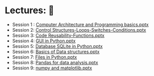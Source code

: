     
# Lectures: :book:
- Session 1 : [Computer Architecture and Programming basics.pptx](https://github.com/mmkdd27/CT4029-Principles-of-Programming-Code/blob/5dcbf70979cc6d17f175ec8b60fc3d6048847b91/Lectures/Computer%20Architecture%20and%20Programming%20basics.pptx)
- Session 2: [Control Structures-Loops-Switches-Conditions.pptx](https://github.com/mmkdd27/CT4029-Principles-of-Programming-Code/blob/5dcbf70979cc6d17f175ec8b60fc3d6048847b91/Lectures/Day%201%20-%20Session%202%20-%20Control%20Structures-Loops-Switches-Conditions.pptx)
- Session 3: [Code Reusability-Functions.pptx](https://github.com/mmkdd27/CT4029-Principles-of-Programming-Code/blob/5dcbf70979cc6d17f175ec8b60fc3d6048847b91/Lectures/Day%202%20-%20Session%203%20-%20Code%20Reusability-Functions.pptx)
- Session 4: [GUI in Python.pptx](https://github.com/mmkdd27/CT4029-Principles-of-Programming-Code/blob/5dcbf70979cc6d17f175ec8b60fc3d6048847b91/Lectures/Day%202%20-%20Session%204%20-%20GUI%20in%20Python.pptx)
- Session 5: [Database SQLite in Python.pptx](https://github.com/mmkdd27/CT4029-Principles-of-Programming-Code/blob/5dcbf70979cc6d17f175ec8b60fc3d6048847b91/Lectures/Day%203%20-%20Session%205%20-%20Database%20SQLite%20in%20Python.pptx)
- Session 6: [Basics of Data structures.pptx](https://github.com/mmkdd27/CT4029-Principles-of-Programming-Code/blob/5dcbf70979cc6d17f175ec8b60fc3d6048847b91/Lectures/Day%203%20-%20Session%206%20-%20Basics%20of%20Data%20structures.pptx)
- Session 7: [Files in Python.pptx](https://github.com/mmkdd27/CT4029-Principles-of-Programming-Code/blob/5dcbf70979cc6d17f175ec8b60fc3d6048847b91/Lectures/Day%204%20-%20Session%207%20-Files%20in%20Python.pptx)
- Session 8: [Pandas for data analysis.pptx](https://github.com/mmkdd27/CT4029-Principles-of-Programming-Code/blob/5dcbf70979cc6d17f175ec8b60fc3d6048847b91/Lectures/Day%204%20-%20Session%208%20-%20Pandas%20for%20data%20analysis.pptx)
- Session 9: [numpy and matplotlib.pptx](https://github.com/mmkdd27/CT4029-Principles-of-Programming-Code/blob/5dcbf70979cc6d17f175ec8b60fc3d6048847b91/Lectures/Day%205%20-%20Session%209%20-%20numpy%20and%20matplotlib.pptx)
